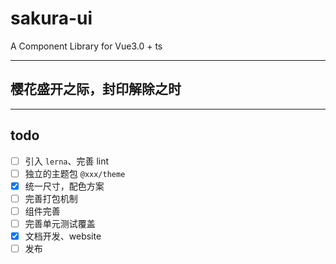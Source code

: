 # sakura-ui

A Component Library for Vue3.0 + ts

---

## 樱花盛开之际，封印解除之时

---

## todo

- [ ] 引入 `lerna`、完善 lint
- [ ] 独立的主题包 `@xxx/theme`
- [x] 统一尺寸，配色方案
- [ ] 完善打包机制
- [ ] 组件完善
- [ ] 完善单元测试覆盖
- [x] 文档开发、website
- [ ] 发布
